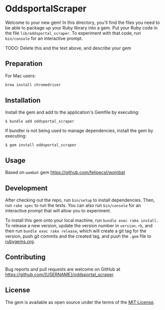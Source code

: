 # OddsportalScraper

Welcome to your new gem! In this directory, you'll find the files you need to be able to package up your Ruby library into a gem. Put your Ruby code in the file `lib/oddsportal_scraper`. To experiment with that code, run `bin/console` for an interactive prompt.

TODO: Delete this and the text above, and describe your gem

## Preparation

For Mac users:

```rb
brew install chromedriver
```

## Installation

Install the gem and add to the application's Gemfile by executing:

    $ bundle add oddsportal_scraper

If bundler is not being used to manage dependencies, install the gem by executing:

    $ gem install oddsportal_scraper

## Usage

Based on `wombat` gem https://github.com/felipecsl/wombat

## Development

After checking out the repo, run `bin/setup` to install dependencies. Then, run `rake spec` to run the tests. You can also run `bin/console` for an interactive prompt that will allow you to experiment.

To install this gem onto your local machine, run `bundle exec rake install`. To release a new version, update the version number in `version.rb`, and then run `bundle exec rake release`, which will create a git tag for the version, push git commits and the created tag, and push the `.gem` file to [rubygems.org](https://rubygems.org).

## Contributing

Bug reports and pull requests are welcome on GitHub at https://github.com/[USERNAME]/oddsportal_scraper.

## License

The gem is available as open source under the terms of the [MIT License](https://opensource.org/licenses/MIT).
